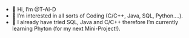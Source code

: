 - 👋 Hi, I’m @T-Al-D
- 👀 I’m interested in all sorts of Coding (C/C++, Java, SQL, Python....).
- 🌱 I already have tried SQL, Java and C/C++ therefore I’m currently learning Phyton (for my next Mini-Project!).

<!---
T-Al-D/T-Al-D is a ✨ special ✨ repository because its `README.md` (this file) appears on your GitHub profile.
You can click the Preview link to take a look at your changes.
--->
